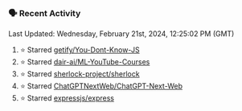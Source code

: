 ### 🗣 Recent Activity

<!--RECENT_ACTIVITY:last_update-->
Last Updated: Wednesday, February 21st, 2024, 12:25:02 PM (GMT)
<!--RECENT_ACTIVITY:last_update_end-->
<!--RECENT_ACTIVITY:start-->
1. ⭐ Starred [getify/You-Dont-Know-JS](https://github.com/getify/You-Dont-Know-JS)<br>
2. ⭐ Starred [dair-ai/ML-YouTube-Courses](https://github.com/dair-ai/ML-YouTube-Courses)<br>
3. ⭐ Starred [sherlock-project/sherlock](https://github.com/sherlock-project/sherlock)<br>
4. ⭐ Starred [ChatGPTNextWeb/ChatGPT-Next-Web](https://github.com/ChatGPTNextWeb/ChatGPT-Next-Web)<br>
5. ⭐ Starred [expressjs/express](https://github.com/expressjs/express)<br>
<!--RECENT_ACTIVITY:end-->
